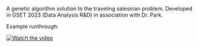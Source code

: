 A genetic algorithm solution to the traveling salesman problem. Developed in GSET 2023 (Data Analysis R&D) in association with Dr. Park.

Example runthrough:

[![Watch the video](https://img.youtube.com/vi/-dflW_HUVIQ/default.jpg)](https://youtu.be/-dflW_HUVIQ)
